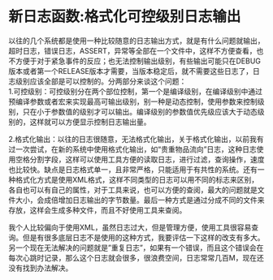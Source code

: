 # 新日志函数:格式化可控级别日志输出


以往的几个系统都是使用一种比较随意的日志输出方式，就是有什么问题就输出，超时日志，错误日志，ASSERT，异常等全部在一个文件中，这样不方便查看，也不方便于对于紧急事件的反应；也无法控制输出级别，有些输出可能只在DEBUG版本或者第一个RELEASE版本才需要，当版本稳定后，就不需要这些日志了，日志级别应该全部是可以控制的。分两部分来谈这个问题：  
1.可控级别：可控级别分在两个部位控制，第一个是编译级别，在编译级别中通过预编译参数或者宏来实现最高可输出级别，别一种是动态控制，使用参数来控制级别，只在小于参数值的级别才可以输出。编译级别的参数值优先级应该大于动态级别的，这样就可以方便显示控制日志输出量。  

2.格式化输出：以往的日志很随意，无法格式化输出，关于格式化输出，以前我有过一次尝试，在新的系统中使用格式化输出，如“贵重物品流向”日志，这种日志使用空格分割字段，这样可以使用工具方便的读取日志，进行过滤，查询操作，速度也比较快。缺点是日志格式单一，且非常严格，只能适用于有共性的系统。还有一种格式化方式是使用XML格式，这样不同类型的日志可以用不同的标志来区别，各自也可以有自己的属性，对于工具来说，也可以方便的查阅，最大的问题就是文件大小，会成倍增加日志输出的字节数量。最后一种方式是通过分成不同的文件来存放，这样会生成多种文件，而且不好使用工具来查阅。  

我个人比较偏向于使用XML，虽然日志过大，但是管理方便，使用工具很容易查询。但是有很多底层日志不是使用的这种方式，我要评估一下这样的改支有多大。  
另一个现在无法解决的问题就是”重复日志”，如果有一个错误，而且这个错误会在每次心跳时记录，那么这个日志就会很多，很浪费空间，日志常常几百M，现在还没有找到办法解决。
